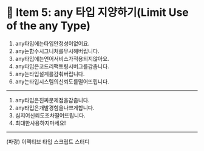 # 📝 Item 5: any 타입 지양하기(Limit Use of the any Type)



1. any타입에는타입안정성이없어요.
2. any는함수시그니처를무시해버립니다.
3. any타입에는언어서비스가적용되지않아요. 
4. any타입은코드리팩토링시버그를감춥니다. 
5. any는타입설계를감춰버립니다.
6. any는타입시스템의신뢰도를떨어뜨립니다.

---

1. any타입은진짜문제점을감춥니다.
2. any타입은개발경험을나쁘게합니다. 
3. 심지어신뢰도조차떨어뜨립니다.
4. 최대한사용하지마세요!

--- 

(파랑) 이펙티브 타입 스크립트 스터디